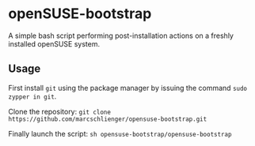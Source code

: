 # openSUSE-bootstrap

A simple bash script performing post-installation actions on a freshly installed openSUSE system.

## Usage

First install `git` using the package manager by issuing the command
	`sudo zypper in git`.

Clone the repository:
	`git clone https://github.com/marcschlienger/opensuse-bootstrap.git`

Finally launch the script:
	`sh opensuse-bootstrap/opensuse-bootstrap`
